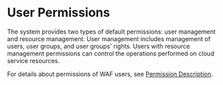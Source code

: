 # User Permissions<a name="waf_01_0052"></a>

The system provides two types of default permissions:  user management  and  resource management. User management includes management of users, user groups, and user groups' rights. Users with resource management permissions can control the operations performed on cloud service resources.

For details about permissions of WAF users, see  [Permission Description](https://docs.otc.t-systems.com/en-us/permissions/index.html).

